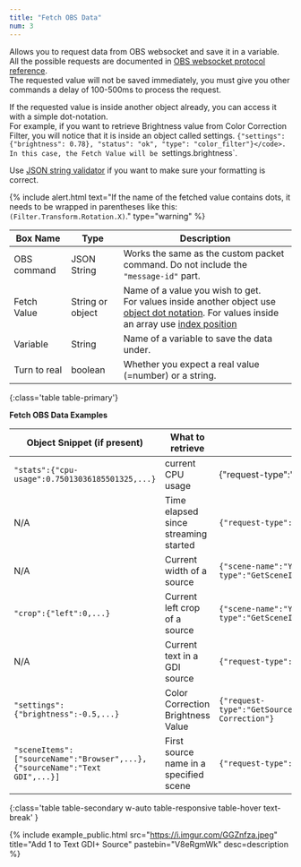 ```yaml
---
title: "Fetch OBS Data"
num: 3
---
```

Allows you to request data from OBS websocket and save it in a variable.\
All the possible requests are documented in [OBS websocket protocol reference](https://github.com/Palakis/obs-websocket/blob/4.x-current/docs/generated/protocol.md).\
The requested value will not be saved immediately, you must give you other commands a delay of 100-500ms to process the request.  

If the requested value is inside another object already, you can access it with a simple dot-notation.\
For example, if you want to retrieve Brightness value from Color Correction Filter, you will notice that it is inside an object called settings. `{"settings": {"brightness": 0.78}, "status": "ok", "type": "color_filter"}</code>. In this case, the Fetch Value will be `settings.brightness`.  

Use [JSON string validator](https://jsonlint.com/) if you want to make sure your formatting is correct.

{% include alert.html text="If the name of the fetched value contains dots, it needs to be wrapped in parentheses like this: <code>(Filter.Transform.Rotation.X)</code>." type="warning" %} 

| Box Name | Type | Description | 
|-------|--------|--------
|OBS command|	JSON String|	Works the same as the custom packet command. Do not include the `"message-id"` part.
|Fetch Value|	String or object|	Name of a value you wish to get. <br/> For values inside another object use [object dot notation](https://grasshopper.app/glossary/data-types/object-dot-notation/). For values inside an array use [index position](https://developer.mozilla.org/en-US/docs/Web/JavaScript/Reference/Global_Objects/Array)
Variable|	String	|Name of a variable to save the data under.
Turn to real|	boolean|	Whether you expect a real value (=number) or a string.
{:class='table table-primary'}

**Fetch OBS Data Examples**

|Object Snippet (if present)|What to retrieve|OBS Command|Fetch Value|
|-------|--------|--------|--------|
|<code class="user-select-all">"stats":{"cpu-usage":0.75013036185501325,...}</code>|current CPU usage| {"request-type":"GetStats"} | stats.cpu-usage|
|N/A|Time elapsed since streaming started |<code class="user-select-all">{"request-type":"GetStreamingStatus"}</code>|stream-timecode|
|N/A|Current width of a source|<code class="user-select-all">{"scene-name":"YOURSCENENAME","item":"YOURSOURCENAME","request-type":"GetSceneItemProperties"}</code>|width|
|<code class="user-select-all">"crop":{"left":0,...}</code>|Current left crop of a source|<code class="user-select-all">{"scene-name":"YOURSCENENAME","item":"YOURSOURCENAME","request-type":"GetSceneItemProperties"}</code>|crop.left|
|N/A|Current text in a GDI source|<code class="user-select-all">{"request-type":"GetTextGDIPlusProperties","source":"YOURSOURCENAME"}</code>|text|
|<code class="user-select-all">"settings":{"brightness":-0.5,...}</code> |Color Correction Brightness Value|<code class="user-select-all">{"request-type":"GetSourceFilterInfo","sourceName":"YOURSOURCENAME","filterName":"Color Correction"}</code>|settings.brightness|
|<code class="user-select-all">"sceneItems":["sourceName":"Browser",...},{"sourceName":"Text GDI",...}]</code>|First source name in a specified scene|<code class="user-select-all">{"request-type":"GetSceneItemList","sceneName":"YOURSCENENAME"}</code>|sceneItems[0].sourceName|
{:class='table table-secondary w-auto table-responsive table-hover text-break' }

{% include example_public.html src="https://i.imgur.com/GGZnfza.jpeg" title="Add 1 to Text GDI+ Source" pastebin="V8eRgmWk" desc=description %} 










